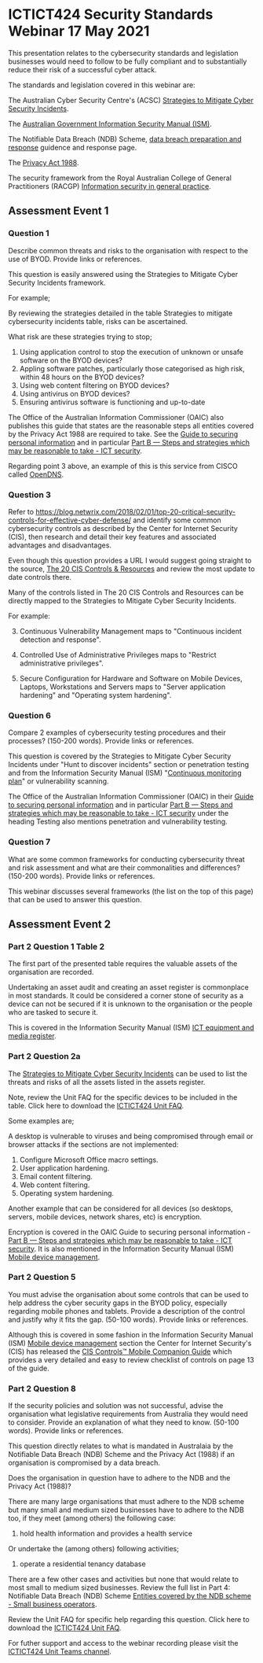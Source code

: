 # ICTICT424 Security Standards Webinar 17 May 2021 #

This presentation relates to the cybersecurity standards and legislation businesses would need to follow to be fully compliant and to substantially reduce their risk of a successful cyber attack.

The standards and legislation covered in this webinar are:

The Australian Cyber Security Centre's (ACSC) [Strategies to Mitigate Cyber Security Incidents](https://www.cyber.gov.au/acsc/view-all-content/publications/strategies-mitigate-cyber-security-incidents).

The [Australian Government Information Security Manual (ISM)](https://www.cyber.gov.au/acsc/view-all-content/ism).

The Notifiable Data Breach (NDB) Scheme, [data breach preparation and response](https://www.oaic.gov.au/privacy/guidance-and-advice/data-breach-preparation-and-response/) guidence and response page.

The [Privacy Act 1988](https://www.oaic.gov.au/privacy/the-privacy-act/).

The security framework from the Royal Australian College of General Practitioners (RACGP) [Information security in general practice](https://www.racgp.org.au/running-a-practice/security/protecting-your-practice-information/information-security-in-general-practice/introduction).


## Assessment Event 1 ##

### Question 1 ###

Describe common threats and risks to the organisation with respect to the use of BYOD. Provide links or references.

This question is easily answered using the Strategies to Mitigate Cyber Security Incidents framework.

For example;

By reviewing the strategies detailed in the table Strategies to mitigate cybersecurity incidents table, risks can be ascertained.

What risk are these strategies trying to stop;

1. Using application control to stop the execution of unknown or unsafe software on the BYOD devices?
2. Appling software patches, particularly those categorised as high risk, within 48 hours on the BYOD devices?
3. Using web content filtering on BYOD devices?
4. Using antivirus on BYOD devices?
5. Ensuring antivirus software is functioning and up-to-date

The Office of the Australian Information Commissioner (OAIC) also publishes this guide that states are the reasonable steps all entities covered by the Privacy Act 1988 are required to take. See the [Guide to securing personal information](https://www.oaic.gov.au/privacy/guidance-and-advice/guide-to-securing-personal-information) and in particular [Part B — Steps and strategies which may be reasonable to take - ICT security](https://www.oaic.gov.au/privacy/guidance-and-advice/guide-to-securing-personal-information/#ict-security).

Regarding point 3 above, an example of this is this service from CISCO called [OpenDNS](https://www.opendns.com/home-internet-security/).


### Question 3 ###

Refer to https://blog.netwrix.com/2018/02/01/top-20-critical-security-controls-for-effective-cyber-defense/ and identify some common cybersecurity controls as described by the Center for Internet Security (CIS), then research and detail their key features and associated advantages and disadvantages. 

Even though this question provides a URL I would suggest going straight to the source, [The 20 CIS Controls & Resources](https://www.cisecurity.org/controls/cis-controls-list/) and review the most update to date controls there.

Many of the controls listed in The 20 CIS Controls and Resources can be directly mapped to the Strategies to Mitigate Cyber Security Incidents.

For example:

3. Continuous Vulnerability Management maps to "Continuous incident detection and response".
 
4. Controlled Use of Administrative Privileges maps to "Restrict administrative privileges".

5. Secure Configuration for Hardware and Software on Mobile Devices, Laptops, Workstations and Servers maps to "Server application hardening" and "Operating system hardening".


### Question 6 ###

Compare 2 examples of cybersecurity testing procedures and their processes? (150-200 words). Provide links or references.

This question is covered by the Strategies to Mitigate Cyber Security Incidents under "Hunt to discover incidents" section or penetration testing and from the Information Security Manual (ISM) "[Continuous monitoring plan](https://www.cyber.gov.au/acsc/view-all-content/guidance/system-specific-security-documentation)" or vulnerability scanning.

The Office of the Australian Information Commissioner (OAIC) in their [Guide to securing personal information](https://www.oaic.gov.au/privacy/guidance-and-advice/guide-to-securing-personal-information) and in particular [Part B — Steps and strategies which may be reasonable to take - ICT security](https://www.oaic.gov.au/privacy/guidance-and-advice/guide-to-securing-personal-information/#ict-security) under the heading Testing also mentions penetration and vulnerability testing.


### Question 7 ###

What are some common frameworks for conducting cybersecurity threat and risk assessment and what are their commonalities and differences?  (150-200 words). Provide links or references.

This webinar discusses several frameworks (the list on the top of this page) that can be used to answer this question.


## Assessment Event 2 ##

### Part 2 Question 1 Table 2 ###

The first part of the presented table requires the valuable assets of the organisation are recorded.

Undertaking an asset audit and creating an asset register is commonplace in most standards. It could be considered a corner stone of security as a device can not be secured if it is unknown to the organisation or the people who are tasked to secure it.

This is covered in the Information Security Manual (ISM) [ICT equipment and media register](https://www.cyber.gov.au/acsc/view-all-content/guidance/ict-equipment-and-media).

### Part 2 Question 2a ###

The [Strategies to Mitigate Cyber Security Incidents](https://www.cyber.gov.au/acsc/view-all-content/publications/strategies-mitigate-cyber-security-incidents) can be used to list the threats and risks of all the assets listed in the assets register.

Note, review the Unit FAQ for the specific devices to be included in the table. Click here to download the [ICTICT424 Unit FAQ](https://share.tafensw.edu.au/share/file/a7edc480-a319-49c6-9646-76cbc8c8a5a5/1/ICTICT424%20Unit%20FAQ%20v1.pdf).

Some examples are;

A desktop is vulnerable to viruses and being compromised through email or browser attacks if the sections are not implemented:

1. Configure Microsoft Office macro settings.
2. User application hardening.
3. Email content filtering.
4. Web content filtering.
5. Operating system hardening.

Another example that can be considered for all devices (so desktops, servers, mobile devices, network shares, etc) is encryption.

Encryption is covered in the OAIC Guide to securing personal information - [Part B — Steps and strategies which may be reasonable to take - ICT security](https://www.oaic.gov.au/privacy/guidance-and-advice/guide-to-securing-personal-information/#ict-security). It is also mentioned in the Information Security Manual (ISM) [Mobile device management](https://www.cyber.gov.au/acsc/view-all-content/guidance/mobile-device-management).


### Part 2 Question 5 ###

You must advise the organisation about some controls that can be used to help address the cyber security gaps in the BYOD policy, especially regarding mobile phones and tablets. Provide a description of the control and justify why it fits the gap. (50-100 words). Provide links or references.

Although this is covered in some fashion in the Information Security Manual (ISM) [Mobile device management](https://www.cyber.gov.au/acsc/view-all-content/guidance/mobile-device-management) section the Center for Internet Security's (CIS) has released the [CIS Controls™ Mobile Companion Guide](https://www.cisecurity.org/blog/new-release-cis-controls-mobile-companion-guide/) which provides a very detailed and easy to review checklist of controls on page 13 of the guide.


### Part 2 Question 8 ###

If the security policies and solution was not successful, advise the organisation what legislative requirements from Australia they would need to consider. Provide an explanation of what they need to know. (50-100 words). Provide links or references.

This question directly relates to what is mandated in Australaia by the Notifiable Data Breach (NDB) Scheme and the Privacy Act (1988) if an organisation is compromised by a data breach.

Does the organisation in question have to adhere to the NDB and the Privacy Act (1988)?

There are many large organisations that must adhere to the NDB scheme but many small and medium sized businesses have to adhere to the NDB too, if they meet (among others) the following case:

1. hold health information and provides a health service

Or undertake the (among others) following activities;

1. operate a residential tenancy database

There are a few other cases and activities but none that would relate to most small to medium sized businesses. Review the full list in Part 4: Notifiable Data Breach (NDB) Scheme [Entities covered by the NDB scheme - Small business operators](https://www.oaic.gov.au/privacy/guidance-and-advice/data-breach-preparation-and-response/part-4-notifiable-data-breach-ndb-scheme/#small-business-operators).

Review the Unit FAQ for specific help regarding this question. Click here to download the [ICTICT424 Unit FAQ](https://share.tafensw.edu.au/share/file/a7edc480-a319-49c6-9646-76cbc8c8a5a5/1/ICTICT424%20Unit%20FAQ%20v1.pdf).

For futher support and access to the webinar recording please visit the [ICTICT424 Unit Teams channel](https://teams.microsoft.com/l/channel/19%3a85cf17c8878149bd86326f74f42aad00%40thread.tacv2/ICTICT424?groupId=1efa1b80-4221-461b-a35b-ab71d8626e87&tenantId=19537222-55d7-4581-84fb-c2da6e835c74).
